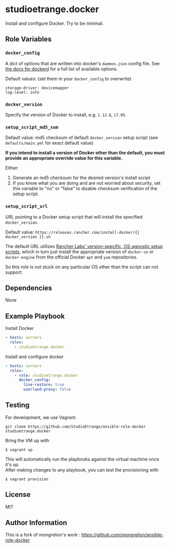 studioetrange.docker
=========

Install and configure Docker.
Try to be minimal.

Role Variables
--------------

### `docker_config`

A dict of options that are written into docker's `daemon.json` config file. See [the docs for dockerd](https://docs.docker.com/engine/reference/commandline/dockerd/) for a full list of available options.

Default values: (set them in your `docker_config` to overwrite)

    storage-driver: devicemapper
    log-level: info

### `docker_version`

Specify the version of Docker to install, e.g. `1.12.6`, `17.05`.


### `setup_script_md5_sum`

Default value: md5 checksum of default `docker_version` setup script (see `defaults/main.yml` for exact default value)

**If you intend to install a version of Docker other than the default, you must provide an appropriate override value for this variable.**

Either:

1. Generate an md5 checksum for the desired version's install script
1. If you know what you are doing and are not worried about security, set this variable to "no" or "false" to disable checksum verification of the setup script.

### `setup_script_url`

URL pointing to a Docker setup script that will install the specified `docker_version`.

Default value: `https://releases.rancher.com/install-docker/{{ docker_version }}.sh`

The default URL utilizes [Rancher Labs' version-specific, OS-agnostic setup scripts](https://github.com/rancher/install-docker), which in turn just install the appropriate version of `docker-ce` or `docker-engine` from the official Docker `apt` and `yum` repositories.

So this role is not stuck on any particular OS other than the script can not support.

Dependencies
------------

None

Example Playbook
----------------
Install Docker
```yaml
- hosts: servers
  roles:
    - studioetrange.docker
```

Install and configure docker
```yaml
- hosts: servers
  roles:
    - role: studioetrange.docker
      docker_config:
        live-restore: true
        userland-proxy: false
```

Testing
-------
For development, we use Vagrant.

```
git clone https://github.com/StudioEtrange/ansible-role-docker studioetrange.docker
```

Bring the VM up with

```
$ vagrant up
```

This will automatically run the playbooks against the virtual machine once it's up.  
After making changes to any playbook, you can test the provisioning with

```
$ vagrant provision
```

License
-------

MIT

Author Information
------------------

This is a fork of mongrelion's work : https://github.com/mongrelion/ansible-role-docker
